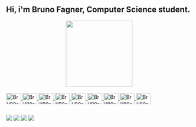 ## Hi, i'm Bruno Fagner, Computer Science student.
<div align="center">
  <a href="https://github.com/brunofagner">
  <img height="180em" src="https://github-readme-stats.vercel.app/api/top-langs/?username=brunofagner&layout=compact&langs_count=7&theme=algolia"/>
</div>
<div style="display: inline_block"><br>
  <img align="center" alt="Bruno-Python" height="30" width="40" src="https://cdn.jsdelivr.net/gh/devicons/devicon@latest/icons/python/python-original.svg" />
  <img align="center" alt="Bruno-Django" height="30" width="40" src="https://cdn.jsdelivr.net/gh/devicons/devicon@latest/icons/django/django-plain-wordmark.svg" />
  <img align="center" alt="Bruno-Java" height="30" width="40" src="https://cdn.jsdelivr.net/gh/devicons/devicon/icons/java/java-original-wordmark.svg" />
  <img align="center" alt="Bruno-Js" height="30" width="40" src="https://cdn.jsdelivr.net/gh/devicons/devicon/icons/javascript/javascript-original.svg" />
  <img align="center" alt="Bruno-Php" height="30" width="40" src="https://cdn.jsdelivr.net/gh/devicons/devicon/icons/php/php-plain.svg" />
  <img align="center" alt="Bruno-html" height="30" width="40" src="https://cdn.jsdelivr.net/gh/devicons/devicon/icons/html5/html5-original.svg" />
  <img align="center" alt="Bruno-Css" height="30" width="40" src="https://cdn.jsdelivr.net/gh/devicons/devicon/icons/css3/css3-original.svg" />
  <img align="center" alt="Bruno-Dart" height="30" width="40" src="https://cdn.jsdelivr.net/gh/devicons/devicon/icons/dart/dart-original.svg" />
  <img align="center" alt="Bruno-Flutter" height="30" width="40" src="https://cdn.jsdelivr.net/gh/devicons/devicon/icons/flutter/flutter-original.svg" />
</div>
  
  ##
 
<div> 
  <a href="https://api.whatsapp.com/send?phone=5564993418008" target="_blank"><img src="https://img.shields.io/badge/WhatsApp-25D366?style=for-the-badge&logo=whatsapp&logoColor=white"></a>
  <a href="https://instagram.com/bruno_fagner" target="_blank"><img src="https://img.shields.io/badge/-Instagram-%23E4405F?style=for-the-badge&logo=instagram&logoColor=white" target="_blank"></a> 
  <a href = "mailto:brunofagner.dev@gmail.com"><img src="https://img.shields.io/badge/-Gmail-%23333?style=for-the-badge&logo=gmail&logoColor=white" target="_blank"></a>
  <a href="https://www.linkedin.com/in/bruno-fagner-45b461214/" target="_blank"><img src="https://img.shields.io/badge/-LinkedIn-%230077B5?style=for-the-badge&logo=linkedin&logoColor=white" target="_blank"></a> 
 
 
</div>
